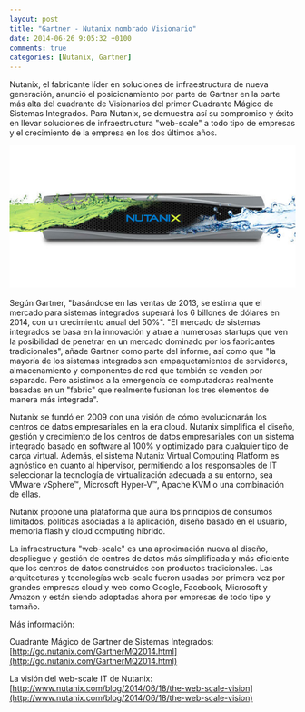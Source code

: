```yaml
---
layout: post
title: "Gartner - Nutanix nombrado Visionario"
date: 2014-06-26 9:05:32 +0100
comments: true
categories: [Nutanix, Gartner] 
---
```


Nutanix, el fabricante líder en soluciones de infraestructura de nueva generación, anunció el posicionamiento por parte de Gartner en la parte más alta del cuadrante de Visionarios del primer Cuadrante Mágico de Sistemas Integrados. Para Nutanix, se demuestra así su compromiso y éxito en llevar soluciones de infraestructura "web-scale" a todo tipo de empresas y el crecimiento de la empresa en los dos últimos años.

![nutanixwave](/images/blog/nutanix-wave.jpg)

<!-- MORE -->
 
Según Gartner, "basándose en las ventas de 2013, se estima que el mercado para sistemas integrados superará los 6 billones de dólares en 2014, con un crecimiento anual del 50%". "El mercado de sistemas integrados se basa en la innovación y atrae a numerosas startups que ven la posibilidad de penetrar en un mercado dominado por los fabricantes tradicionales", añade Gartner como parte del informe, así como que "la mayoría de los sistemas integrados son empaquetamientos de servidores, almacenamiento y componentes de red que también se venden por separado. Pero asistimos a la emergencia de computadoras realmente basadas en un "fabric" que realmente fusionan los tres elementos de manera más integrada".

Nutanix se fundó en 2009 con una visión de cómo evolucionarán los centros de datos empresariales en la era cloud. Nutanix simplifica el diseño, gestión y crecimiento de los centros de datos empresariales con un sistema integrado basado en software al 100% y optimizado para cualquier tipo de carga virtual. Además, el sistema Nutanix Virtual Computing Platform es agnóstico en cuanto al hipervisor, permitiendo a los responsables de IT seleccionar la tecnología de virtualización adecuada a su entorno, sea VMware vSphere™, Microsoft Hyper-V™, Apache KVM o una combinación de ellas.

Nutanix propone una plataforma que aúna los principios de consumos limitados, políticas asociadas a la aplicación, diseño basado en el usuario, memoria flash y cloud computing híbrido.

La infraestructura "web-scale" es una aproximación nueva al diseño, despliegue y gestión de centros de datos más simplificada y más eficiente que los centros de datos construidos con productos tradicionales. Las arquitecturas y tecnologías web-scale fueron usadas por primera vez por grandes empresas cloud y web como Google, Facebook, Microsoft y Amazon y están siendo adoptadas ahora por empresas de todo tipo y tamaño.

Más información:

Cuadrante Mágico de Gartner de Sistemas Integrados:
[http://go.nutanix.com/GartnerMQ2014.html](http://go.nutanix.com/GartnerMQ2014.html)

La visión del web-scale IT de Nutanix:
[http://www.nutanix.com/blog/2014/06/18/the-web-scale-vision](http://www.nutanix.com/blog/2014/06/18/the-web-scale-vision)

